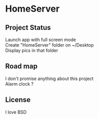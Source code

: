 # HomeServer
## Project Status 
Launch app with full screen mode  
Create "HomeServer" folder on ~/Desktop  
Display pics in that folder  

## Road map  
I don't promise anything about this project  
Alarm clock ?  
## License
I love BSD  
